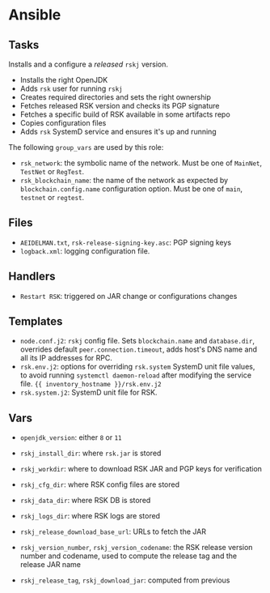 Ansible
=======

Tasks
-----

Installs and a configure a _released_ `rskj` version.

- Installs the right OpenJDK
- Adds `rsk` user for running `rskj`
- Creates required directories and sets the right ownership
- Fetches released RSK version and checks its PGP signature
- Fetches a specific build of RSK available in some artifacts repo
- Copies configuration files
- Adds `rsk` SystemD service and ensures it's up and running

The following `group_vars` are used by this role:

- `rsk_network`: the symbolic name of the network. Must be one of
  `MainNet`, `TestNet` or `RegTest`.
- `rsk_blockchain_name`: the name of the network as expected by
  `blockchain.config.name` configuration option. Must be one of `main`,
  `testnet` or `regtest`.

Files
-----

- `AEIDELMAN.txt`, `rsk-release-signing-key.asc`: PGP signing keys
- `logback.xml`: logging configuration file.

Handlers
--------

- `Restart RSK`: triggered on JAR change or configurations changes

Templates
---------

- `node.conf.j2`: `rskj` config file. Sets `blockchain.name` and
  `database.dir`, overrides default `peer.connection.timeout`, adds
  host's DNS name and all its IP addresses for RPC. 
- `rsk.env.j2`: options for overriding `rsk.system` SystemD unit file
  values, to avoid running `systemctl daemon-reload` after modifying
  the service file.
  `{{ inventory_hostname }}/rsk.env.j2`
- `rsk.system.j2`: SystemD unit file for RSK.

Vars
----

- `openjdk_version`: either `8` or `11`
- `rskj_install_dir`: where `rsk.jar` is stored
- `rskj_workdir`: where to download RSK JAR and PGP keys for
  verification
- `rskj_cfg_dir`: where RSK config files are stored
- `rskj_data_dir`: where RSK DB is stored
- `rskj_logs_dir`: where RSK logs are stored

- `rskj_release_download_base_url`: URLs to fetch the JAR

- `rskj_version_number`, `rskj_version_codename`: the RSK release
  version number and codename, used to compute the release tag and the
  release JAR name
- `rskj_release_tag`, `rskj_download_jar`: computed from previous
